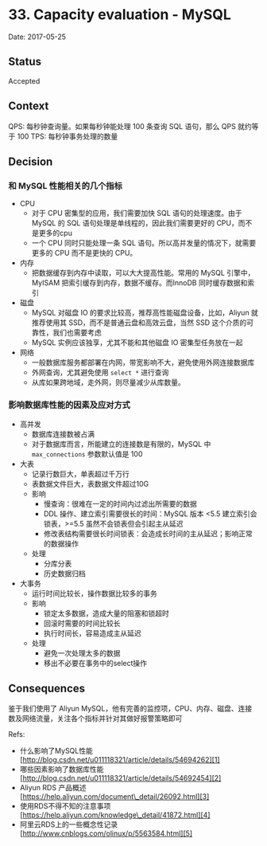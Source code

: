 # 33. Capacity evaluation - MySQL

Date: 2017-05-25

## Status

Accepted

## Context

QPS: 每秒钟查询量。如果每秒钟能处理 100 条查询 SQL 语句，那么 QPS 就约等于 100
TPS: 每秒钟事务处理的数量

## Decision

### 和 MySQL 性能相关的几个指标

* CPU
	* 对于 CPU 密集型的应用，我们需要加快 SQL 语句的处理速度。由于MySQL 的 SQL 语句处理是单线程的，因此我们需要更好的 CPU，而不是更多的cpu
	* 一个 CPU 同时只能处理一条 SQL 语句。所以高并发量的情况下，就需要更多的 CPU 而不是更快的 CPU。
* 内存
	* 把数据缓存到内存中读取，可以大大提高性能。常用的 MySQL 引擎中，MyISAM 把索引缓存到内存，数据不缓存。而InnoDB 同时缓存数据和索引
* 磁盘
	* MySQL 对磁盘 IO 的要求比较高，推荐高性能磁盘设备，比如，Aliyun 就推荐使用其 SSD，而不是普通云盘和高效云盘，当然 SSD 这个介质的可靠性，我们也需要考虑
	* MySQL 实例应该独享，尤其不能和其他磁盘 IO 密集型任务放在一起
* 网络
	* 一般数据库服务都部署在内网，带宽影响不大，避免使用外网连接数据库
	* 外网查询，尤其避免使用 `select *` 进行查询
	* 从库如果跨地域，走外网，则尽量减少从库数量。

### 影响数据库性能的因素及应对方式

* 高并发
	* 数据库连接数被占满
	* 对于数据库而言，所能建立的连接数是有限的，MySQL 中`max_connections` 参数默认值是 100
* 大表
	* 记录行数巨大，单表超过千万行
	* 表数据文件巨大，表数据文件超过10G
	* 影响
		* 慢查询：很难在一定的时间内过滤出所需要的数据
		* DDL 操作、建立索引需要很长的时间：MySQL 版本 \<5.5 建立索引会锁表，\>=5.5 虽然不会锁表但会引起主从延迟
		* 修改表结构需要很长时间锁表：会造成长时间的主从延迟；影响正常的数据操作
	* 处理
		* 分库分表
		* 历史数据归档
* 大事务
	* 运行时间比较长，操作数据比较多的事务
	* 影响
		* 锁定太多数据，造成大量的阻塞和锁超时
		* 回滚时需要的时间比较长
		* 执行时间长，容易造成主从延迟
	* 处理
		* 避免一次处理太多的数据
		* 移出不必要在事务中的select操作

## Consequences

鉴于我们使用了 Aliyun MySQL，他有完善的监控项，CPU、内存、磁盘、连接数及网络流量，关注各个指标并针对其做好报警策略即可

Refs:

* 什么影响了MySQL性能 [http://blog.csdn.net/u011118321/article/details/54694262][1]
* 哪些因素影响了数据库性能 [http://blog.csdn.net/u011118321/article/details/54692454][2]
* Aliyun RDS 产品概述 [https://help.aliyun.com/document\_detail/26092.html][3]
* 使用RDS不得不知的注意事项 [https://help.aliyun.com/knowledge\_detail/41872.html][4]
* 阿里云RDS上的一些概念性记录 [http://www.cnblogs.com/olinux/p/5563584.html][5]

[1]:	http://blog.csdn.net/u011118321/article/details/54694262
[2]:	http://blog.csdn.net/u011118321/article/details/54692454
[3]:	https://help.aliyun.com/document_detail/26092.html
[4]:	https://help.aliyun.com/knowledge_detail/41872.html
[5]:	http://www.cnblogs.com/olinux/p/5563584.html